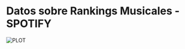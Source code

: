 # Datos sobre Rankings Musicales - SPOTIFY

![PLOT](https://github.com/r0mymendez/R/blob/master/DatosDeMiercoles/20190515/plot.jpg)
